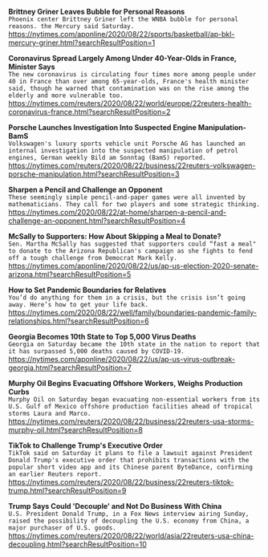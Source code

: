 **Brittney Griner Leaves Bubble for Personal Reasons**\
`Phoenix center Brittney Griner left the WNBA bubble for personal reasons. the Mercury said Saturday.`\
https://nytimes.com/aponline/2020/08/22/sports/basketball/ap-bkl-mercury-griner.html?searchResultPosition=1

**Coronavirus Spread Largely Among Under 40-Year-Olds in France, Minister Says**\
`The new coronavirus is circulating four times more among people under 40 in France than over among 65-year-olds, France's health minister said, though he warned that contamination was on the rise among the elderly and more vulnerable too. `\
https://nytimes.com/reuters/2020/08/22/world/europe/22reuters-health-coronavirus-france.html?searchResultPosition=2

**Porsche Launches Investigation Into Suspected Engine Manipulation-BamS**\
`Volkswagen's luxury sports vehicle unit Porsche AG has launched an internal investigation into the suspected manipulation of petrol engines, German weekly Bild am Sonntag (BamS) reported.`\
https://nytimes.com/reuters/2020/08/22/business/22reuters-volkswagen-porsche-manipulation.html?searchResultPosition=3

**Sharpen a Pencil and Challenge an Opponent**\
`These seemingly simple pencil-and-paper games were all invented by mathematicians. They call for two players and some strategic thinking.`\
https://nytimes.com/2020/08/22/at-home/sharpen-a-pencil-and-challenge-an-opponent.html?searchResultPosition=4

**McSally to Supporters: How About Skipping a Meal to Donate?**\
`Sen. Martha McSally has suggested that supporters could “fast a meal" to donate to the Arizona Republican's campaign as she fights to fend off a tough challenge from Democrat Mark Kelly.`\
https://nytimes.com/aponline/2020/08/22/us/ap-us-election-2020-senate-arizona.html?searchResultPosition=5

**How to Set Pandemic Boundaries for Relatives**\
`You’d do anything for them in a crisis, but the crisis isn’t going away. Here’s how to get your life back.`\
https://nytimes.com/2020/08/22/well/family/boundaries-pandemic-family-relationships.html?searchResultPosition=6

**Georgia Becomes 10th State to Top 5,000 Virus Deaths**\
`Georgia on Saturday became the 10th state in the nation to report that it has surpassed 5,000 deaths caused by COVID-19.`\
https://nytimes.com/aponline/2020/08/22/us/ap-us-virus-outbreak-georgia.html?searchResultPosition=7

**Murphy Oil Begins Evacuating Offshore Workers, Weighs Production Curbs**\
`Murphy Oil on Saturday began evacuating non-essential workers from its U.S. Gulf of Mexico offshore production facilities ahead of tropical storms Laura and Marco. `\
https://nytimes.com/reuters/2020/08/22/business/22reuters-usa-storms-murphy-oil.html?searchResultPosition=8

**TikTok to Challenge Trump's Executive Order**\
`TikTok said on Saturday it plans to file a lawsuit against President Donald Trump's executive order that prohibits transactions with the popular short video app and its Chinese parent ByteDance, confirming an earlier Reuters report.`\
https://nytimes.com/reuters/2020/08/22/business/22reuters-tiktok-trump.html?searchResultPosition=9

**Trump Says Could 'Decouple' and Not Do Business With China**\
`U.S. President Donald Trump, in a Fox News interview airing Sunday, raised the possibility of decoupling the U.S. economy from China, a major purchaser of U.S. goods.`\
https://nytimes.com/reuters/2020/08/22/world/asia/22reuters-usa-china-decoupling.html?searchResultPosition=10

